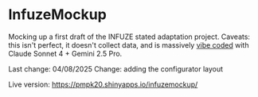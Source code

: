 # InfuzeMockup

Mocking up a first draft of the INFUZE stated adaptation project. 
Caveats: this isn't perfect, it doesn't collect data, and is massively [vibe coded](https://en.wikipedia.org/wiki/Vibe_coding) with Claude Sonnet 4 + Gemini 2.5 Pro.

Last change: 04/08/2025
Change: adding the configurator layout

Live version: <https://pmpk20.shinyapps.io/infuzemockup/>
